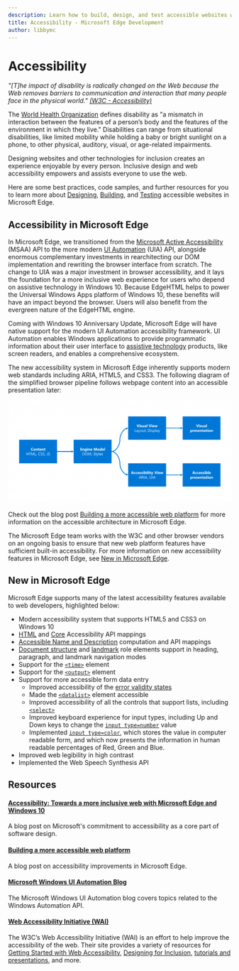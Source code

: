 ```yaml
---
description: Learn how to build, design, and test accessible websites within Microsoft Edge.
title: Accessibility - Microsoft Edge Development
author: libbymc
---
```


# Accessibility 
*"[T]he impact of disability is radically changed on the Web because the Web removes barriers to communication and interaction that many people face in the physical world." [(W3C - Accessibility)](https://www.w3.org/standards/webdesign/accessibility)*

The [World Health Organization](http://www.who.int/topics/disabilities/en/) defines disability as "a mismatch in interaction between the features of a person’s body and the features of the environment in which they live." Disabilities can range from situational disabilities, like limited mobility while holding a baby or bright sunlight on a phone, to other physical, auditory, visual, or age-related impairments. 

Designing websites and other technologies for inclusion creates an experience enjoyable by every person. Inclusive design and web accessibility empowers and assists everyone to use the web. 

Here are some best practices, code samples, and further resources for you to learn more about [Designing](./accessibility/design.md), [Building](./accessibility/build.md), and [Testing](./accessibility/test.md) accessible websites in Microsoft Edge.

## Accessibility in Microsoft Edge

In Microsoft Edge, we transitioned from the [Microsoft Active Accessibility](https://msdn.microsoft.com/en-us/library/windows/desktop/dd373592(v=vs.85).aspx) (MSAA) API to the more modern [UI Automation](https://msdn.microsoft.com/en-us/library/windows/desktop/ee684009.aspx) (UIA) API, alongside enormous complementary investments in rearchitecting our DOM implementation and rewriting the browser interface from scratch. The change to UIA was a major investment in browser accessibility, and it lays the foundation for a more inclusive web experience for users who depend on assistive technology in Windows 10. Because EdgeHTML helps to power the Universal Windows Apps platform of Windows 10, these benefits will have an impact beyond the browser. Users will also benefit from the evergreen nature of the EdgeHTML engine. 

Coming with Windows 10 Anniversary Update, Microsoft Edge will have native support for the modern UI Automation accessibility framework.  UI Automation enables Windows applications to provide programmatic information about their user interface to [assistive technology](http://webaim.org/articles/motor/assistive) products, like screen readers, and enables a comprehensive ecosystem. 

The new accessibility system in Microsoft Edge inherently supports modern web standards including ARIA, HTML5, and CSS3. The following diagram of the simplified browser pipeline follows webpage content into an accessible presentation later:

![Flowchart showing the simplified browser pipeline. Figure 1. Content transformed to the engine model is projected into visual and accessibility views that are presented either as visual or accessible presentation.](./media/accessibilityArchitecture.png)

Check out the blog post [Building a more accessible web platform](https://blogs.windows.com/msedgedev/2016/04/20/building-a-more-accessible-web-platform/) for more information on the accessible architecture in Microsoft Edge.

The Microsoft Edge team works with the W3C and other browser vendors on an ongoing basis to ensure that new web platform features have sufficient built-in accessibility. For more information on new accessibility features in Microsoft Edge, see [New in Microsoft Edge](#new-in-microsoft-edge).


## New in Microsoft Edge
Microsoft Edge supports many of the latest accessibility features available to web developers, highlighted below:
* Modern accessibility system that supports HTML5 and CSS3 on Windows 10
* [HTML](https://www.w3.org/TR/html-aam-1.0/) and [Core](http://www.w3.org/TR/core-aam-1.1/) Accessibility API mappings
* [Accessible Name and Description](https://www.w3.org/TR/accname-aam-1.1/) computation and API mappings
* [Document structure](http://www.w3.org/TR/wai-aria/roles#document_structure_roles) and [landmark](http://www.w3.org/TR/wai-aria/roles#landmark_roles) role elements support in heading, paragraph, and landmark navigation modes
* Support for the [`<time>`](http://www.w3.org/TR/html5/text-level-semantics.html#the-time-element) element
* Support for the [`<output>`](http://www.w3.org/TR/html5/forms.html#the-output-element) element
* Support for more accessible form data entry 
  * Improved accessibility of the [error validity states](http://www.w3.org/TR/html5/forms.html#validity-states)
  * Made the [`<datalist>`](http://www.w3.org/TR/html5/forms.html#the-datalist-element) element accessible
  * Improved accessibility of all the controls that support lists, including [`<select>`](http://www.w3.org/TR/html5/forms.html#the-select-element)
  * Improved keyboard experience for input types, including Up and Down keys to change the [`input type=number`](http://www.w3.org/TR/html5/forms.html#number-state-(type=number)) value
  * Implemented [`input type=color`](http://www.w3.org/TR/html5/forms.html#color-state-(type=color)), which stores the value in computer readable form, and which now presents the information in human readable percentages of Red, Green and Blue.
* Improved web legibility in high contrast
* Implemented the Web Speech Synthesis API 

## Resources

#### [Accessibility: Towards a more inclusive web with Microsoft Edge and Windows 10](https://blogs.windows.com/msedgedev/2015/09/25/accessibility-towards-a-more-inclusive-web-with-microsoft-edge-and-windows-10/)
A blog post on Microsoft's commitment to accessibility as a core part of software design.

#### [Building a more accessible web platform](https://blogs.windows.com/msedgedev/2016/04/20/building-a-more-accessible-web-platform/)
A blog post on accessibility improvements in Microsoft Edge.

#### [Microsoft Windows UI Automation Blog](https://blogs.msdn.microsoft.com/winuiautomation/)
The Microsoft Windows UI Automation blog covers topics related to the Windows Automation API.

#### [Web Accessibility Initiative (WAI)](http://www.w3.org/WAI/)
The W3C’s Web Accessibility Initiative (WAI) is an effort to help improve the accessibility of the web. Their site provides a variety of resources for [Getting Started with Web Accessibility](https://www.w3.org/WAI/gettingstarted/Overview.html), [Designing for Inclusion](https://www.w3.org/WAI/users/Overview.html), [tutorials and presentations](https://www.w3.org/WAI/train.html), and more. 







